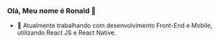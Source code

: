 ### Olá, Meu nome é Ronald 👋



- 🔭 Atualmente trabalhando com desenvolvimento Front-End e Mobile, utilizando React JS e React Native.
